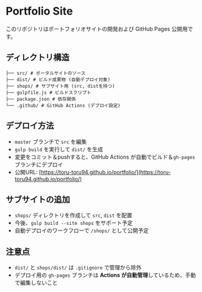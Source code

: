# Portfolio Site

このリポジトリはポートフォリオサイトの開発および GitHub Pages 公開用です。

## ディレクトリ構造

```
├── src/ # ポータルサイトのソース
├── dist/ # ビルド成果物 (自動デプロイ対象)
├── shops/ # サブサイト用 (src, distを持つ)
├── gulpfile.js # ビルドスクリプト
├── package.json # 依存関係
└── .github/ # GitHub Actions (デプロイ設定)
```


## デプロイ方法

- `master` ブランチで `src` を編集
- `gulp build` を実行して `dist/` を生成
- 変更をコミット＆pushすると、GitHub Actions が自動でビルド＆`gh-pages` ブランチにデプロイ
- 公開URL: [https://toru-toru94.github.io/portfolio/](https://toru-toru94.github.io/portfolio/)

## サブサイトの追加

- `shops/` ディレクトリを作成して `src`, `dist` を配置
- 今後、`gulp build --site shops` をサポート予定
- 自動デプロイのワークフローで `/shops/` として公開予定

## 注意点

- `dist/` と `shops/dist/` は `.gitignore` で管理から除外
- デプロイ用の `gh-pages` ブランチは **Actions が自動管理**しているため、手動で編集しないこと
